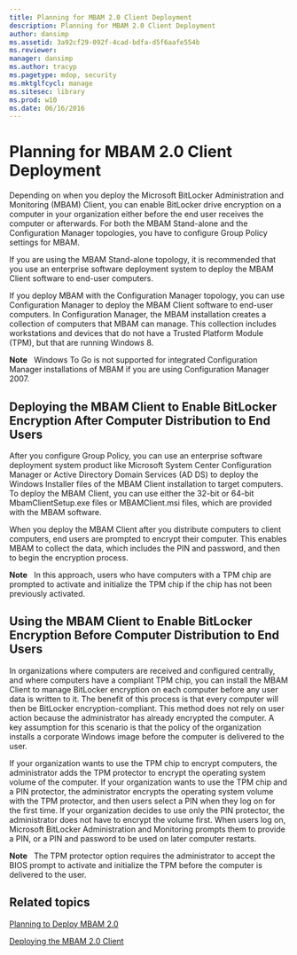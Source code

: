 ```yaml
---
title: Planning for MBAM 2.0 Client Deployment
description: Planning for MBAM 2.0 Client Deployment
author: dansimp
ms.assetid: 3a92cf29-092f-4cad-bdfa-d5f6aafe554b
ms.reviewer: 
manager: dansimp
ms.author: tracyp
ms.pagetype: mdop, security
ms.mktglfcycl: manage
ms.sitesec: library
ms.prod: w10
ms.date: 06/16/2016
---
```



# Planning for MBAM 2.0 Client Deployment


Depending on when you deploy the Microsoft BitLocker Administration and Monitoring (MBAM) Client, you can enable BitLocker drive encryption on a computer in your organization either before the end user receives the computer or afterwards. For both the MBAM Stand-alone and the Configuration Manager topologies, you have to configure Group Policy settings for MBAM.

If you are using the MBAM Stand-alone topology, it is recommended that you use an enterprise software deployment system to deploy the MBAM Client software to end-user computers.

If you deploy MBAM with the Configuration Manager topology, you can use Configuration Manager to deploy the MBAM Client software to end-user computers. In Configuration Manager, the MBAM installation creates a collection of computers that MBAM can manage. This collection includes workstations and devices that do not have a Trusted Platform Module (TPM), but that are running Windows 8.

**Note**  
Windows To Go is not supported for integrated Configuration Manager installations of MBAM if you are using Configuration Manager 2007.

 

## Deploying the MBAM Client to Enable BitLocker Encryption After Computer Distribution to End Users


After you configure Group Policy, you can use an enterprise software deployment system product like Microsoft System Center Configuration Manager or Active Directory Domain Services (AD DS) to deploy the Windows Installer files of the MBAM Client installation to target computers. To deploy the MBAM Client, you can use either the 32-bit or 64-bit MbamClientSetup.exe files or MBAMClient.msi files, which are provided with the MBAM software.

When you deploy the MBAM Client after you distribute computers to client computers, end users are prompted to encrypt their computer. This enables MBAM to collect the data, which includes the PIN and password, and then to begin the encryption process.

**Note**  
In this approach, users who have computers with a TPM chip are prompted to activate and initialize the TPM chip if the chip has not been previously activated.

 

## Using the MBAM Client to Enable BitLocker Encryption Before Computer Distribution to End Users


In organizations where computers are received and configured centrally, and where computers have a compliant TPM chip, you can install the MBAM Client to manage BitLocker encryption on each computer before any user data is written to it. The benefit of this process is that every computer will then be BitLocker encryption-compliant. This method does not rely on user action because the administrator has already encrypted the computer. A key assumption for this scenario is that the policy of the organization installs a corporate Windows image before the computer is delivered to the user.

If your organization wants to use the TPM chip to encrypt computers, the administrator adds the TPM protector to encrypt the operating system volume of the computer. If your organization wants to use the TPM chip and a PIN protector, the administrator encrypts the operating system volume with the TPM protector, and then users select a PIN when they log on for the first time. If your organization decides to use only the PIN protector, the administrator does not have to encrypt the volume first. When users log on, Microsoft BitLocker Administration and Monitoring prompts them to provide a PIN, or a PIN and password to be used on later computer restarts.

**Note**  
The TPM protector option requires the administrator to accept the BIOS prompt to activate and initialize the TPM before the computer is delivered to the user.

 

## Related topics


[Planning to Deploy MBAM 2.0](planning-to-deploy-mbam-20-mbam-2.md)

[Deploying the MBAM 2.0 Client](deploying-the-mbam-20-client-mbam-2.md)

 

 





